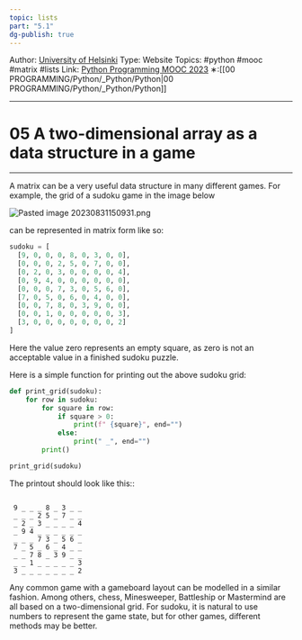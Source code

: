 ```yaml
---
topic: lists
part: "5.1"
dg-publish: true
---
```

Author: [University of Helsinki](https://programming-23.mooc.fi/)
Type: Website
Topics: #python #mooc #matrix #lists
Link: [Python Programming MOOC 2023](https://programming-23.mooc.fi/)
∗:[[00 PROGRAMMING/Python/_Python/Python\|00 PROGRAMMING/Python/_Python/Python]] 

---
# 05 A two-dimensional array as a data structure in a game

--- 
A matrix can be a very useful data structure in many different games. For example, the grid of a sudoku game in the image below

![Pasted image 20230831150931.png](/img/user/PROGRAMMING/Python/0%20Python%20Programming%20MOOC/Introduction/Part%205/01%20More%20Lists/attachments/Pasted%20image%2020230831150931.png)

can be represented in matrix form like so:

```python
sudoku = [
  [9, 0, 0, 0, 8, 0, 3, 0, 0],
  [0, 0, 0, 2, 5, 0, 7, 0, 0],
  [0, 2, 0, 3, 0, 0, 0, 0, 4],
  [0, 9, 4, 0, 0, 0, 0, 0, 0],
  [0, 0, 0, 7, 3, 0, 5, 6, 0],
  [7, 0, 5, 0, 6, 0, 4, 0, 0],
  [0, 0, 7, 8, 0, 3, 9, 0, 0],
  [0, 0, 1, 0, 0, 0, 0, 0, 3],
  [3, 0, 0, 0, 0, 0, 0, 0, 2]
]
```

Here the value zero represents an empty square, as zero is not an acceptable value in a finished sudoku puzzle.

Here is a simple function for printing out the above sudoku grid:

```python
def print_grid(sudoku):
    for row in sudoku:
        for square in row:
            if square > 0:
                print(f" {square}", end="")
            else:
                print(" _", end="")
        print()

print_grid(sudoku)
```

The printout should look like this::

```x

 9 _ _ _ 8 _ 3 _ _
 _ _ _ 2 5 _ 7 _ _
 _ 2 _ 3 _ _ _ _ 4
 _ 9 4 _ _ _ _ _ _
 _ _ _ 7 3 _ 5 6 _
 7 _ 5 _ 6 _ 4 _ _
 _ _ 7 8 _ 3 9 _ _
 _ _ 1 _ _ _ _ _ 3
 3 _ _ _ _ _ _ _ 2
```

Any common game with a gameboard layout can be modelled in a similar fashion. Among others, chess, Minesweeper, Battleship or Mastermind are all based on a two-dimensional grid. For sudoku, it is natural to use numbers to represent the game state, but for other games, different methods may be better.

